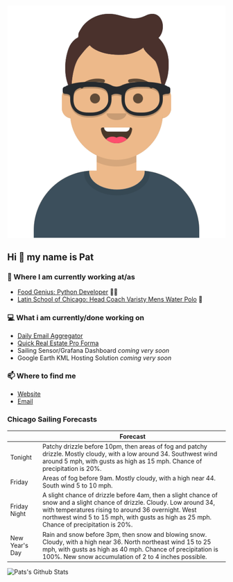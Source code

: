 [![Social banner for p-j-falconer](https://raw.githubusercontent.com/P-J-FALCONER/P-J-FALCONER/master/assets/avataaars.svg)](https://patfalconer.com/)
## Hi :wave: my name is Pat

### 💼 Where I am currently working at/as
- [Food Genius: Python Developer](https://getfoodgenius.com/) 🍔🐍
- [Latin School of Chicago: Head Coach Varisty Mens Water Polo](https://www.latinschool.org/) 🤽


### 💻 What i am currently/done working on
 - [Daily Email Aggregator](https://github.com/P-J-FALCONER/dott_daily_mail)
 - [Quick Real Estate Pro Forma](https://github.com/P-J-FALCONER/henry)
 - Sailing Sensor/Grafana Dashboard *coming very soon*
 - Google Earth KML Hosting Solution *coming very soon*

### 📫 Where to find me
 - [Website](https://patfalconer.com/)
 - [Email](mailto:patrick.j.falconer@gmail.com)


### Chicago Sailing Forecasts
|   | Forecast  |
|---|---|
| Tonight | Patchy drizzle before 10pm, then areas of fog and patchy drizzle. Mostly cloudy, with a low around 34. Southwest wind around 5 mph, with gusts as high as 15 mph. Chance of precipitation is 20%. |
| Friday | Areas of fog before 9am. Mostly cloudy, with a high near 44. South wind 5 to 10 mph. |
| Friday Night | A slight chance of drizzle before 4am, then a slight chance of snow and a slight chance of drizzle. Cloudy. Low around 34, with temperatures rising to around 36 overnight. West northwest wind 5 to 15 mph, with gusts as high as 25 mph. Chance of precipitation is 20%. |
| New Year&#39;s Day | Rain and snow before 3pm, then snow and blowing snow. Cloudy, with a high near 36. North northeast wind 15 to 25 mph, with gusts as high as 40 mph. Chance of precipitation is 100%. New snow accumulation of 2 to 4 inches possible. |

![Pats's Github Stats](https://github-readme-stats.vercel.app/api?username=p-j-falconer&show_icons=true&theme=radical)

